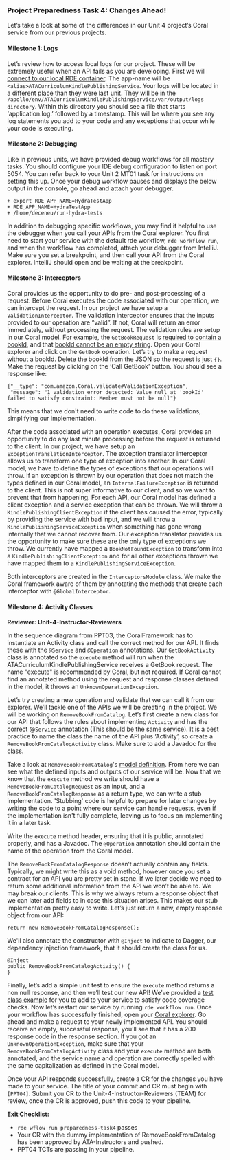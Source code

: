 ### Project Preparedness Task 4: Changes Ahead!

Let’s take a look at some of the differences in our Unit 4 project’s Coral service from our previous projects.

#### Milestone 1: Logs

Let’s review how to access local logs for our project. These will be extremely useful when an API fails as you are
developing. First we will
[connect to our local RDE container](https://code.amazon.com/packages/ATACurriculum_LearningMaterials/blobs/mainline/--/remote-debugging-and-logging/02-connecting-to-local-rde.md).
The app-name will be `<alias>ATACurriculumKindlePublishingService`. Your logs will be located in a different place than
they were last unit. They will be in the `/apollo/env/ATACurriculumKindlePublishingService/var/output/logs directory`.
Within this directory you should see a file that starts ‘application.log.’ followed by a timestamp. This will be where
you see any log statements you add to your code and any exceptions that occur while your code is executing.

#### Milestone 2: Debugging

Like in previous units, we have provided debug workflows for all mastery tasks. You should configure your IDE debug
configuration to listen on port 5054. You can refer back to your Unit 2 MT01 task for instructions on setting this up.
Once your debug workflow pauses and displays the below output in the console, go ahead and attach your debugger.

```
+ export RDE_APP_NAME=HydraTestApp
+ RDE_APP_NAME=HydraTestApp
+ /home/deceneu/run-hydra-tests
```

In addition to debugging specific workflows, you may find it helpful to use the debugger when you call your APIs from
the Coral explorer. You first need to start your service with the default rde workflow, `rde workflow run`, and when
the workflow has completed, attach your debugger from IntelliJ. Make sure you set a breakpoint, and then call your API
from the Coral explorer. IntelliJ should open and be waiting at the breakpoint.

#### Milestone 3: Interceptors

Coral provides us the opportunity to do pre- and post-processing of a request. Before Coral executes the code
associated with our operation, we can intercept the request. In our project we have setup a `ValidationInterceptor`.
The validation interceptor ensures that the inputs provided to our operation are “valid”. If not, Coral will return an
error immediately, without processing the request. The validation rules are setup in our Coral model. For example, the
`GetBookRequest` is
[required to contain a bookId](https://code.amazon.com/packages/ATACurriculumKindlePublishingServiceModel/blobs/1a7ed6f5be18da8b221d97d162179eff927df12e/--/model/main.xml#L75),
and that
[bookId cannot be an empty string](https://code.amazon.com/packages/ATACurriculumKindlePublishingServiceModel/blobs/1a7ed6f5be18da8b221d97d162179eff927df12e/--/model/main.xml#L73).
Open your Coral explorer and click on the `GetBook` operation. Let’s try to make a request without a bookId. Delete the
bookId from the JSON so the request is just `{}`. Make the request by clicking on the ‘Call GetBook’ button. You should
see a response like:

```
{"__type": "com.amazon.Coral.validate#ValidationException",
 "message": "1 validation error detected: Value null at 'bookId' failed to satisfy constraint: Member must not be null"}
```

This means that we don't need to write code to do these validations, simplifying our implementation.

After the code associated with an operation executes, Coral provides an opportunity to do any last minute processing
before the request is returned to the client. In our project, we have setup an `ExceptionTranslationInterceptor`. The
exception translator interceptor allows us to transform one type of exception into another. In our Coral model, we have
to define the types of exceptions that our operations will throw. If an exception is thrown by our operation that does
not match the types defined in our Coral model, an `InternalFailureException` is returned to the client. This is not
super informative to our client, and so we want to prevent that from happening. For each API, our Coral model has
defined a client exception and a service exception that can be thrown. We will throw a
`KindlePublishingClientException` if the client has caused the error, typically by providing the service with bad
input, and we will throw a `KindlePublishingServiceException` when something has gone wrong internally that we cannot
recover from. Our exception translator provides us the opportunity to make sure these are the only type of exceptions
we throw. We currently have mapped a `BookNotFoundException` to transform into a `KindlePublishingClientException` and
for all other exceptions thrown we have mapped them to a `KindlePublishingServiceException`.

Both interceptors are created in the `InterceptorsModule` class. We make the Coral framework aware of them by
annotating the methods that create each interceptor with `@GlobalInterceptor`.

#### Milestone 4: Activity Classes

**Reviewer: Unit-4-Instructor-Reviewers**

In the sequence diagram from PPT03, the CoralFramework has to instantiate an Activity class and call the correct method
for our API. It finds these with the `@Service` and `@Operation` annotations. Our `GetBookActivity` class is annotated
so the `execute` method will run when the ATACurriculumKindlePublishingService receives a GetBook request. The name
"execute" is recommended by Coral, but not required. If Coral cannot find an annotated method using the request and
response classes defined in the model, it throws an `UnknownOperationException`.

Let’s try creating a new operation and validate that we can call it from our explorer. We’ll tackle one of the APIs we
will be creating in the project. We will be working on `RemoveBookFromCatalog`. Let’s first create a new class for our
API that follows the rules about implementing `Activity` and has the correct @`Service` annotation (This should be the
same service). It is a best practice to name the class the name of the API plus ‘Activity’, so create a
`RemoveBookFromCatalogActivity` class. Make sure to add a Javadoc for the class.

Take a look at `RemoveBookFromCatalog`'s
[model definition](https://code.amazon.com/packages/ATACurriculumKindlePublishingServiceModel/blobs/5eb6daa6c97dcd4a5abe68c0a7632b148b2d94ca/--/model/main.xml#L39).
From here we can see what the defined inputs and outputs of our service will be. Now that we know that the `execute`
method we write should have a `RemoveBookFromCatalogRequest` as an input, and a `RemoveBookFromCatalogResponse` as a
return type, we can write a stub implementation. 'Stubbing' code is helpful to prepare for later changes by writing
the code to a point where our service can handle requests, even if the implementation isn't fully complete, leaving
us to focus on implementing it in a later task.

Write the `execute` method header, ensuring that it is public, annotated properly, and has a Javadoc. The `@Operation`
annotation should contain the name of the operation from the Coral model.

The `RemoveBookFromCatalogResponse` doesn’t actually contain any fields. Typically, we might write this as a void
method, however once you set a contract for an API you are pretty set in stone. If we later decide we need to return
some additional information from the API we won’t be able to. We may break our clients. This is why we always return a
response object that we can later add fields to in case this situation arises. This makes our stub implementation
pretty easy to write. Let’s just return a new, empty response object from our API:

`return new RemoveBookFromCatalogResponse();`

We'll also annotate the constructor with `@Inject` to indicate to Dagger, our dependency injection framework, that it
should create the class for us.

```
@Inject
public RemoveBookFromCatalogActivity() {
}
```

Finally, let’s add a simple unit test to ensure the `execute` method returns a non null response, and then we’ll test
our new API! We’ve provided a [test class example](https://paste.amazon.com/show/hcrites/1582522995) for you to add
to your service to satisfy code coverage checks. Now let’s restart our service by running `rde workflow run`. Once your
workflow has successfully finished, open your [Coral explorer](http://localhost:1184/explorer/index.html). Go ahead and
make a request to your newly implemented API. You should receive an empty, successful response, you’ll see that it has
a 200 response code in the response section. If you got an `UnknownOperationException`, make sure that your
`RemoveBookFromCatalogActivity` class and your `execute` method are both annotated, and the service name and operation
are correctly spelled with the same capitalization as defined in the Coral model.

Once your API responds successfully, create a CR for the changes you have made to your service. The title of your
commit and CR must begin with `[PPT04]`. Submit you CR to the Unit-4-Instructor-Reviewers (TEAM) for review, once the
CR is approved, push this code to your pipeline.

**Exit Checklist:**

* `rde wflow run preparedness-task4` passes
* Your CR with the dummy implementation of RemoveBookFromCatalog has been approved by ATA-Instructors and pushed.
* PPT04 TCTs are passing in your pipeline.
